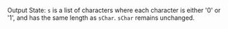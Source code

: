 Output State: `s` is a list of characters where each character is either '0' or '1', and has the same length as `sChar`. `sChar` remains unchanged.